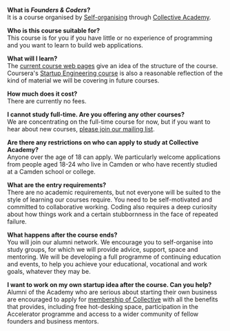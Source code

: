 **What is _Founders & Coders_?**  
It is a course organised by [Self-organising](http://selforganising.org/) through [Collective Academy](http://camdencollective.co.uk/academy/).

**Who is this course suitable for?**  
This course is for you if you have little or no experience of programming and you want to learn to build web applications.

**What will I learn?**  
The [current course web pages](intro) give an idea of the structure of the course. Coursera's [Startup Engineering course](https://www.coursera.org/course/startup) is also a reasonable reflection of the kind of material we will be covering in future courses.

**How much does it cost?**  
There are currently no fees.

**I cannot study full-time. Are you offering any other courses?**  
We are concentrating on the full-time course for now, but if you want to hear about new courses, <a href="mailto:collective-academy+subscribe@googlegroups.com" target="_blank">please join our mailing list</a>. 

**Are there any restrictions on who can apply to study at Collective Academy?**  
Anyone over the age of 18 can apply. We particularly welcome applications from people aged 18-24 who live in Camden or who have recently studied at a Camden school or college.

**What are the entry requirements?**  
There are no academic requirements, but not everyone will be suited to the style of learning our courses require. You need to be self-motivated and committed to collaborative working. Coding also requires a deep curiosity about how things work and a certain stubbornness in the face of repeated failure.

**What happens after the course ends?**  
You will join our alumni network. We encourage you to self-organise into study groups, for which we will provide advice, support, space and mentoring. We will be developing a full programme of continuing education and events, to help you achieve your educational, vocational and work goals, whatever they may be.

**I want to work on my own startup idea after the course. Can you help?**  
Alumni of the Academy who are serious about starting their own business are encouraged to apply for [membership of Collective](http://camdencollective.co.uk/hubs/) with all the benefits that provides, including free hot-desking space, participation in the Accelerator programme and access to a wider community of fellow founders and business mentors.






